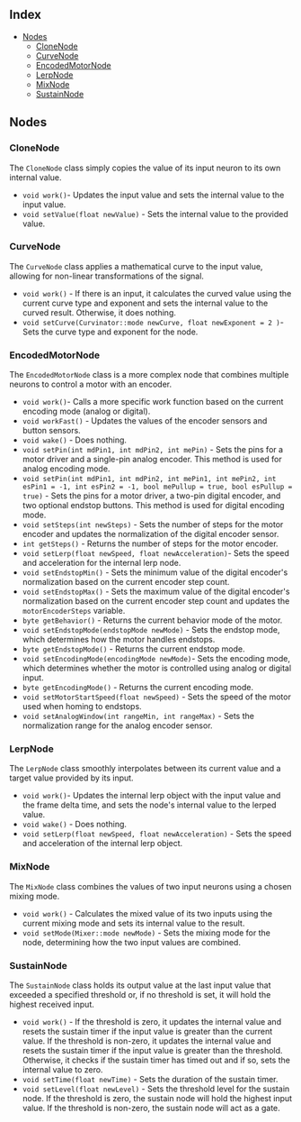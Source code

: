 ## Index
- [Nodes](#nodes)
    - [CloneNode](#clonenode)
    - [CurveNode](#curvenode)
    - [EncodedMotorNode](#encodedmotornode)
    - [LerpNode](#lerpnode)
    - [MixNode](#mixnode)
    - [SustainNode](#sustainnode)

## Nodes
### CloneNode

The `CloneNode` class simply copies the value of its input neuron to its own internal value.

- `void work()`- Updates the input value and sets the internal value to the input value. 
- `void setValue(float newValue)` - Sets the internal value to the provided value.

### CurveNode

The `CurveNode` class applies a mathematical curve to the input value, allowing for non-linear transformations of the signal.

- `void work()` - If there is an input, it calculates the curved value using the current curve type and exponent and sets the internal value to the curved result. Otherwise, it does nothing.
- `void setCurve(Curvinator::mode newCurve, float newExponent = 2 )`- Sets the curve type and exponent for the node.

### EncodedMotorNode

The `EncodedMotorNode` class is a more complex node that combines multiple neurons to control a motor with an encoder.

- `void work()`- Calls a more specific work function based on the current encoding mode (analog or digital). 
- `void workFast()` -  Updates the values of the encoder sensors and button sensors.
- `void wake()` - Does nothing.
- `void setPin(int mdPin1, int mdPin2, int mePin)` -  Sets the pins for a motor driver and a single-pin analog encoder. This method is used for analog encoding mode.
- `void setPin(int mdPin1, int mdPin2, int mePin1, int mePin2, int esPin1 = -1, int esPin2 = -1, bool mePullup = true, bool esPullup = true)` - Sets the pins for a motor driver, a two-pin digital encoder, and two optional endstop buttons. This method is used for digital encoding mode.
- `void setSteps(int newSteps)` - Sets the number of steps for the motor encoder and updates the normalization of the digital encoder sensor.
- `int getSteps()` - Returns the number of steps for the motor encoder.
- `void setLerp(float newSpeed, float newAcceleration)`- Sets the speed and acceleration for the internal lerp node.
- `void setEndstopMin()` - Sets the minimum value of the digital encoder's normalization based on the current encoder step count.
- `void setEndstopMax()` - Sets the maximum value of the digital encoder's normalization based on the current encoder step count and updates the `motorEncoderSteps` variable.
- `byte getBehavior()` - Returns the current behavior mode of the motor.
- `void setEndstopMode(endstopMode newMode)` - Sets the endstop mode, which determines how the motor handles endstops.
- `byte getEndstopMode()` -  Returns the current endstop mode.
- `void setEncodingMode(encodingMode newMode)`- Sets the encoding mode, which determines whether the motor is controlled using analog or digital input.
- `byte getEncodingMode()` -  Returns the current encoding mode.
- `void setMotorStartSpeed(float newSpeed)` - Sets the speed of the motor used when homing to endstops.
- `void setAnalogWindow(int rangeMin, int rangeMax)` -  Sets the normalization range for the analog encoder sensor.

### LerpNode
The `LerpNode` class smoothly interpolates between its current value and a target value provided by its input. 

- `void work()`- Updates the internal lerp object with the input value and the frame delta time, and sets the node's internal value to the lerped value.
- `void wake()` - Does nothing.
- `void setLerp(float newSpeed, float newAcceleration)` -  Sets the speed and acceleration of the internal lerp object.

### MixNode

The `MixNode` class combines the values of two input neurons using a chosen mixing mode.

- `void work()` - Calculates the mixed value of its two inputs using the current mixing mode and sets its internal value to the result.
- `void setMode(Mixer::mode newMode)` - Sets the mixing mode for the node, determining how the two input values are combined.

### SustainNode
The `SustainNode` class holds its output value at the last input value that exceeded a specified threshold or, if no threshold is set, it will hold the highest received input.

- `void work()` -  If the threshold is zero, it updates the internal value and resets the sustain timer if the input value is greater than the current value. If the threshold is non-zero, it updates the internal value and resets the sustain timer if the input value is greater than the threshold. Otherwise, it checks if the sustain timer has timed out and if so, sets the internal value to zero.
- `void setTime(float newTime)` -  Sets the duration of the sustain timer.
- `void setLevel(float newLevel)` -  Sets the threshold level for the sustain node. If the threshold is zero, the sustain node will hold the highest input value. If the threshold is non-zero, the sustain node will act as a gate.
